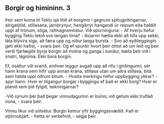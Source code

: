 ## Borgir og himininn. 3

Þeir sem koma til Teklu sjá lítið af borginni í gegnum spítugirðingarnar, strigatjöld, stillasana, járnbrynjur, hengibrýr hangandi úr reipum eða haldið uppi af trönum, stiga, rafmagnsmöstur. Við spurninguna: - Af hverju hefur bygging Teklu tekið svo langan tíma? - íbúarnir hætta ekki að hífa upp sekki, láta blývíra síga, að færa upp og niður langa bursta. - Svo að eyðileggingin geti ekki hafist, - svara þeir. Og ef spurðir hvort þeir óttist að um leið og þeir verði fjarlægðir byrja borgin að molna og ganga í sundur, bæta þeir við í snatri, lágróma: Ekki bara borgin.

Ef, ósáttur við svarið, einhver leggur augað upp að rifu í girðingunni, sér hann krana sem hífir upp annan krana, stillasa utan um aðra stillasa, bita sem halda uppi öðrum bitum. - Hvaða merkingu hefur uppbygging ykkar? - spyr hann. Hver er tilgangur borgar í byggingu ef það er ekki borg? Hvar er planið sem þið fylgið, teikningarnar?

-Við sýnum þér það þegar vinnudagurinn er búinn; við getum ekki truflað núna, - svara þeir.

Vinnu líkur við sólsetur. Borgin kemur yfir byggingasvæðið. Það er stjörnubjart. - Þetta er verkefnið, - segja þeir.